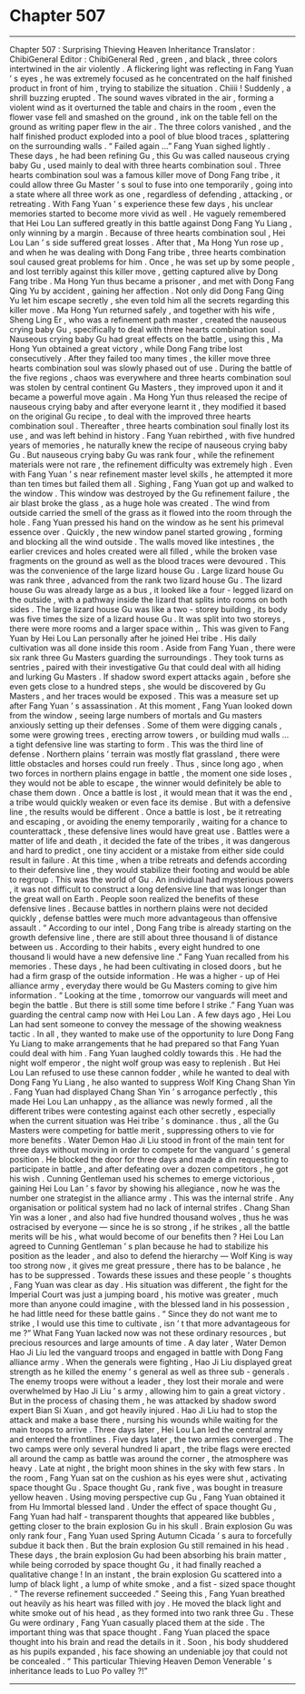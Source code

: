 
# Chapter 507


---

Chapter 507 : Surprising Thieving Heaven Inheritance
Translator : ChibiGeneral Editor : ChibiGeneral
Red , green , and black , three colors intertwined in the air violently .
A flickering light was reflecting in Fang Yuan ’ s eyes , he was extremely focused as he concentrated on the half finished product in front of him , trying to stabilize the situation .
Chiiii !
Suddenly , a shrill buzzing erupted .
The sound waves vibrated in the air , forming a violent wind as it overturned the table and chairs in the room , even the flower vase fell and smashed on the ground , ink on the table fell on the ground as writing paper flew in the air .
The three colors vanished , and the half finished product exploded into a pool of blue blood traces , splattering on the surrounding walls .
“ Failed again …” Fang Yuan sighed lightly .
These days , he had been refining Gu , this Gu was called nauseous crying baby Gu , used mainly to deal with three hearts combination soul .
Three hearts combination soul was a famous killer move of Dong Fang tribe , it could allow three Gu Master ’ s soul to fuse into one temporarily , going into a state where all three work as one , regardless of defending , attacking , or retreating .
With Fang Yuan ’ s experience these few days , his unclear memories started to become more vivid as well .
He vaguely remembered that Hei Lou Lan suffered greatly in this battle against Dong Fang Yu Liang , only winning by a margin . Because of three hearts combination soul , Hei Lou Lan ’ s side suffered great losses .
After that , Ma Hong Yun rose up , and when he was dealing with Dong Fang tribe , three hearts combination soul caused great problems for him .
Once , he was set up by some people , and lost terribly against this killer move , getting captured alive by Dong Fang tribe .
Ma Hong Yun thus became a prisoner , and met with Dong Fang Qing Yu by accident , gaining her affection . Not only did Dong Fang Qing Yu let him escape secretly , she even told him all the secrets regarding this killer move .
Ma Hong Yun returned safely , and together with his wife , Sheng Ling Er , who was a refinement path master , created the nauseous crying baby Gu , specifically to deal with three hearts combination soul .
Nauseous crying baby Gu had great effects on the battle , using this , Ma Hong Yun obtained a great victory , while Dong Fang tribe lost consecutively .
After they failed too many times , the killer move three hearts combination soul was slowly phased out of use .
During the battle of the five regions , chaos was everywhere and three hearts combination soul was stolen by central continent Gu Masters , they improved upon it and it became a powerful move again . Ma Hong Yun thus released the recipe of nauseous crying baby and after everyone learnt it , they modified it based on the original Gu recipe , to deal with the improved three hearts combination soul .
Thereafter , three hearts combination soul finally lost its use , and was left behind in history .
Fang Yuan rebirthed , with five hundred years of memories , he naturally knew the recipe of nauseous crying baby Gu .
But nauseous crying baby Gu was rank four , while the refinement materials were not rare , the refinement difficulty was extremely high . Even with Fang Yuan ’ s near refinement master level skills , he attempted it more than ten times but failed them all .
Sighing , Fang Yuan got up and walked to the window .
This window was destroyed by the Gu refinement failure , the air blast broke the glass , as a huge hole was created . The wind from outside carried the smell of the grass as it flowed into the room through the hole .
Fang Yuan pressed his hand on the window as he sent his primeval essence over .
Quickly , the new window panel started growing , forming and blocking all the wind outside .
The walls moved like intestines , the earlier crevices and holes created were all filled , while the broken vase fragments on the ground as well as the blood traces were devoured .
This was the convenience of the large lizard house Gu .
Large lizard house Gu was rank three , advanced from the rank two lizard house Gu .
The lizard house Gu was already large as a bus , it looked like a four - legged lizard on the outside , with a pathway inside the lizard that splits into rooms on both sides .
The large lizard house Gu was like a two - storey building , its body was five times the size of a lizard house Gu .
It was split into two storeys , there were more rooms and a larger space within ,. This was given to Fang Yuan by Hei Lou Lan personally after he joined Hei tribe .
His daily cultivation was all done inside this room .
Aside from Fang Yuan , there were six rank three Gu Masters guarding the surroundings .
They took turns as sentries , paired with their investigative Gu that could deal with all hiding and lurking Gu Masters .
If shadow sword expert attacks again , before she even gets close to a hundred steps , she would be discovered by Gu Masters , and her traces would be exposed . This was a measure set up after Fang Yuan ’ s assassination .
At this moment , Fang Yuan looked down from the window , seeing large numbers of mortals and Gu masters anxiously setting up their defenses .
Some of them were digging canals , some were growing trees , erecting arrow towers , or building mud walls … a tight defensive line was starting to form .
This was the third line of defense .
Northern plains ’ terrain was mostly flat grassland , there were little obstacles and horses could run freely . Thus , since long ago , when two forces in northern plains engage in battle , the moment one side loses , they would not be able to escape , the winner would definitely be able to chase them down .
Once a battle is lost , it would mean that it was the end , a tribe would quickly weaken or even face its demise .
But with a defensive line , the results would be different .
Once a battle is lost , be it retreating and escaping , or avoiding the enemy temporarily , waiting for a chance to counterattack , these defensive lines would have great use .
Battles were a matter of life and death , it decided the fate of the tribes , it was dangerous and hard to predict , one tiny accident or a mistake from either side could result in failure .
At this time , when a tribe retreats and defends according to their defensive line , they would stabilize their footing and would be able to regroup .
This was the world of Gu . An individual had mysterious powers , it was not difficult to construct a long defensive line that was longer than the great wall on Earth .
People soon realized the benefits of these defensive lines .
Because battles in northern plains were not decided quickly , defense battles were much more advantageous than offensive assault .
“ According to our intel , Dong Fang tribe is already starting on the growth defensive line , there are still about three thousand li of distance between us . According to their habits , every eight hundred to one thousand li would have a new defensive line .” Fang Yuan recalled from his memories .
These days , he had been cultivating in closed doors , but he had a firm grasp of the outside information . He was a higher - up of Hei alliance army , everyday there would be Gu Masters coming to give him information .
“ Looking at the time , tomorrow our vanguards will meet and begin the battle . But there is still some time before I strike .”
Fang Yuan was guarding the central camp now with Hei Lou Lan .
A few days ago , Hei Lou Lan had sent someone to convey the message of the showing weakness tactic . In all , they wanted to make use of the opportunity to lure Dong Fang Yu Liang to make arrangements that he had prepared so that Fang Yuan could deal with him .
Fang Yuan laughed coldly towards this .
He had the night wolf emperor , the night wolf group was easy to replenish . But Hei Lou Lan refused to use these cannon fodder , while he wanted to deal with Dong Fang Yu Liang , he also wanted to suppress Wolf King Chang Shan Yin .
Fang Yuan had displayed Chang Shan Yin ’ s arrogance perfectly , this made Hei Lou Lan unhappy , as the alliance was newly formed , all the different tribes were contesting against each other secretly , especially when the current situation was Hei tribe ’ s dominance . thus , all the Gu Masters were competing for battle merit , suppressing others to vie for more benefits .
Water Demon Hao Ji Liu stood in front of the main tent for three days without moving in order to compete for the vanguard ’ s general position . He blocked the door for three days and made a din requesting to participate in battle , and after defeating over a dozen competitors , he got his wish .
Cunning Gentleman used his schemes to emerge victorious , gaining Hei Lou Lan ’ s favor by showing his allegiance , now he was the number one strategist in the alliance army .
This was the internal strife .
Any organisation or political system had no lack of internal strifes .
Chang Shan Yin was a loner , and also had five hundred thousand wolves , thus he was ostracised by everyone — since he is so strong , if he strikes , all the battle merits will be his , what would become of our benefits then ?
Hei Lou Lan agreed to Cunning Gentleman ’ s plan because he had to stabilize his position as the leader , and also to defend the hierarchy — Wolf King is way too strong now , it gives me great pressure , there has to be balance , he has to be suppressed .
Towards these issues and these people ’ s thoughts , Fang Yuan was clear as day .
His situation was different , the fight for the Imperial Court was just a jumping board , his motive was greater , much more than anyone could imagine , with the blessed land in his possession , he had little need for these battle gains .
“ Since they do not want me to strike , I would use this time to cultivate , isn ’ t that more advantageous for me ?”
What Fang Yuan lacked now was not these ordinary resources , but precious resources and large amounts of time .
A day later , Water Demon Hao Ji Liu led the vanguard troops and engaged in battle with Dong Fang alliance army .
When the generals were fighting , Hao Ji Liu displayed great strength as he killed the enemy ’ s general as well as three sub - generals .
The enemy troops were without a leader , they lost their morale and were overwhelmed by Hao Ji Liu ’ s army , allowing him to gain a great victory . But in the process of chasing them , he was attacked by shadow sword expert Bian Si Xuan , and got heavily injured .
Hao Ji Liu had to stop the attack and make a base there , nursing his wounds while waiting for the main troops to arrive .
Three days later , Hei Lou Lan led the central army and entered the frontlines .
Five days later , the two armies converged .
The two camps were only several hundred li apart , the tribe flags were erected all around the camp as battle was around the corner , the atmosphere was heavy .
Late at night , the bright moon shines in the sky with few stars .
In the room , Fang Yuan sat on the cushion as his eyes were shut , activating space thought Gu .
Space thought Gu , rank five , was bought in treasure yellow heaven . Using moving perspective cup Gu , Fang Yuan obtained it from Hu Immortal blessed land .
Under the effect of space thought Gu , Fang Yuan had half - transparent thoughts that appeared like bubbles , getting closer to the brain explosion Gu in his skull .
Brain explosion Gu was only rank four , Fang Yuan used Spring Autumn Cicada ’ s aura to forcefully subdue it back then .
But the brain explosion Gu still remained in his head .
These days , the brain explosion Gu had been absorbing his brain matter , while being corroded by space thought Gu , it had finally reached a qualitative change !
In an instant , the brain explosion Gu scattered into a lump of black light , a lump of white smoke , and a fist - sized space thought .
“ The reverse refinement succeeded .” Seeing this , Fang Yuan breathed out heavily as his heart was filled with joy .
He moved the black light and white smoke out of his head , as they formed into two rank three Gu .
These Gu were ordinary , Fang Yuan casually placed them at the side .
The important thing was that space thought .
Fang Yuan placed the space thought into his brain and read the details in it .
Soon , his body shuddered as his pupils expanded , his face showing an undeniable joy that could not be concealed .
“ This particular Thieving Heaven Demon Venerable ’ s inheritance leads to Luo Po valley ?!”

---

